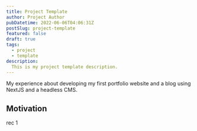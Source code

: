 ```yaml
---
title: Project Template
author: Project Author
pubDatetime: 2022-06-06T04:06:31Z
postSlug: project-template
featured: false
draft: true
tags:
  - project
  - template
description:
  This is my project template description.
---
```


My experience about developing my first portfolio website and a blog using NextJS and a headless CMS.

## Motivation

rec 1
